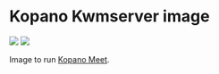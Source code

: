 # Kopano Kwmserver image

[![](https://images.microbadger.com/badges/image/zokradonh/kopano_meet.svg)](https://microbadger.com/images/zokradonh/kopano_meet "Microbadger size/labels") [![](https://images.microbadger.com/badges/version/zokradonh/kopano_meet.svg)](https://microbadger.com/images/zokradonh/kopano_meet "Microbadger version")

Image to run [Kopano Meet](https://github.com/Kopano-dev/meet).